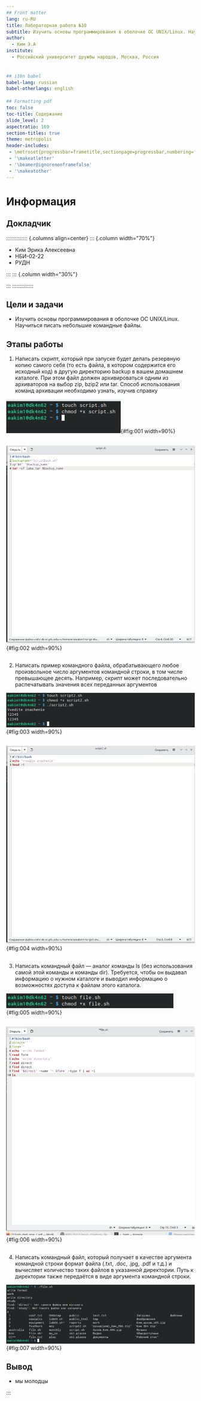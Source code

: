 ```yaml
---
## Front matter
lang: ru-RU
title: Лабораторная работа №10
subtitle: Изучить основы программирования в оболочке ОС UNIX/Linux. Научиться писать небольшие командные файлы.
author:
  - Ким Э.А
institute:
  - Российский университет дружбы народов, Москва, Россия


## i18n babel
babel-lang: russian
babel-otherlangs: english

## Formatting pdf
toc: false
toc-title: Содержание
slide_level: 2
aspectratio: 169
section-titles: true
theme: metropolis
header-includes:
 - \metroset{progressbar=frametitle,sectionpage=progressbar,numbering=fraction}
 - '\makeatletter'
 - '\beamer@ignorenonframefalse'
 - '\makeatother'
---
```


# Информация

## Докладчик

:::::::::::::: {.columns align=center}
::: {.column width="70%"}

  * Ким Эрика Алексеевна 
  * НБИ-02-22
  * РУДН 


:::
::: {.column width="30%"}



:::
::::::::::::::


## Цели и задачи

- Изучить основы программирования в оболочке ОС UNIX/Linux. Научиться писать небольшие командные файлы.

## Этапы работы

1. Написать скрипт, который при запуске будет делать резервную копию самого себя (то есть файла, в котором содержится его исходный код) в другую директорию backup в вашем домашнем каталоге. При этом файл должен архивироваться одним из архиваторов на выбор zip, bzip2 или tar. Способ использования команд архивации необходимо узнать, изучив справку 

![...](image/1.png){#fig:001 width=90%}

##

![...](image/2.png){#fig:002 width=90%}

##

2. Написать пример командного файла, обрабатывающего любое произвольное число аргументов командной строки, в том числе превышающее десять. Например, скрипт может последовательно распечатывать значения всех переданных аргументов

![...](image/3.png){#fig:003 width=90%}

##

![...](image/4.png){#fig:004 width=90%}

##

3. Написать командный файл — аналог команды ls (без использования самой этой команды и команды dir). Требуется, чтобы он выдавал информацию о нужном каталоге и выводил информацию о возможностях доступа к файлам этого каталога.
 
![...](image/5.png){#fig:005 width=90%}

##

![...](image/6.png){#fig:006 width=90%}

##

4. Написать командный файл, который получает в качестве аргумента командной строки формат файла (.txt, .doc, .jpg, .pdf и т.д.) и вычисляет количество таких файлов в указанной директории. Путь к директории также передаётся в виде аргумента командной строки.
 
![...](image/7.png){#fig:007 width=90%}



  
## Вывод 

- мы молодцы 

:::
